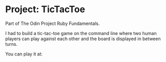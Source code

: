 # Project: TicTacToe

Part of The Odin Project Ruby Fundamentals.

I had to build a tic-tac-toe game on the command line where two human players can play against each other and the board is displayed in between turns.

You can play it at: 
